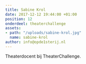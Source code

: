 ```yaml
---
title: Sabine Krol
date: 2017-12-12 19:44:00 +01:00
position: 12
onderdeel: theaterchallenge
assets:
- path: "/uploads/sabine-krol.jpg"
  name: sabine-krol
author: info@opde1sterij.nl
---
```


Theaterdocent bij TheaterChallenge.

